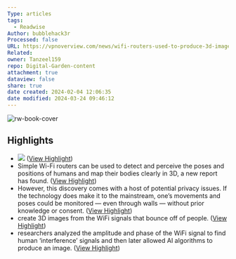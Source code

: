 ```yaml
---
Type: articles
tags:
  - Readwise
Author: bubblehack3r
Processed: false
URL: https://vpnoverview.com/news/wifi-routers-used-to-produce-3d-images-of-humans/
Related: 
owner: Tanzeel159
repo: Digital-Garden-content
attachment: true
dataview: false
share: true
date created: 2024-02-04 12:06:35
date modified: 2024-03-24 09:46:12
---
```

![rw-book-cover](https://news.ycombinator.com/favicon.ico)

## Highlights
- ![](https://vpnoverview.com/wp-content/uploads/researchers-wifi-body-detect-technology.jpg) ([View Highlight](https://read.readwise.io/read/01gqexdqaanrgp73ezqmjj1hr0))
- Simple Wi-Fi routers can be used to detect and perceive the poses and positions of humans and map their bodies clearly in 3D, a new report has found. ([View Highlight](https://read.readwise.io/read/01gqexdv73twxj122t9czyr6vb))
- However, this discovery comes with a host of potential privacy issues. If the technology does make it to the mainstream, one’s movements and poses could be monitored — even through walls — without prior knowledge or consent. ([View Highlight](https://read.readwise.io/read/01gqexdxpsjh05jfqn6y14e69s))
- create 3D images from the WiFi signals that bounce off of people. ([View Highlight](https://read.readwise.io/read/01gqexep3mmghf7d0jftngcvrm))
- researchers analyzed the amplitude and phase of the WiFi signal to find human ‘interference’ signals and then later allowed AI algorithms to produce an image. ([View Highlight](https://read.readwise.io/read/01gqexfjprvftwbk5e6a24ggkm))
